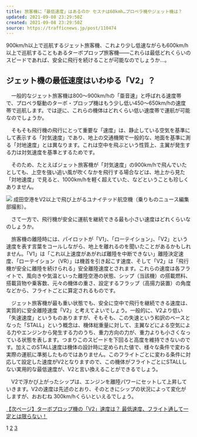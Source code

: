 ```yaml
---
title: 旅客機に「最低速度」はあるのか セスナは60kmh…プロペラ機やジェット機は？
updated: 2021-09-08 23:29:50Z
created: 2021-09-08 23:29:50Z
source: https://trafficnews.jp/post/110474
---
```


900km/h以上で巡航するジェット旅客機、これより少し低速ながらも600km/h以上で巡航することもあるターボプロップ旅客機――これらは最低どれくらいのスピードであれば、安全に飛行を続けることが可能なのでしょうか…。

## ジェット機の最低速度はいわゆる「V2」？

　一般的なジェット旅客機は800～900km/hの「亜音速」と呼ばれる速度帯で、プロペラ駆動のターボ・プロップ機はもう少し低い450～650km/hの速度帯で巡航します。では逆に、これらの機体はどれくらい低い速度帯で運航が可能なのでしょうか。

　そもそも飛行機の飛行にとって重要な「速度」は、静止している空気を基準にして表示する「対気速度」であり、地上の交通機関で一般的な、地面を基準に測る「対地速度」とは異なります。これは空中を飛ぶという性質上、主翼が発生する力は対気速度を基準とするためです。

　そのため、たとえばジェット旅客機が「対気速度」の900km/hで飛んでいたとしても、上空を強い追い風が吹くなかを飛行する場合などは、地上から見た「対地速度」で見ると、1000km/hを軽く超えていた、などということも珍しくありません。

 [![](https://contents.trafficnews.jp/image/000/048/876/large_01.jpg)](https://trafficnews.jp/post/110474/image/01_9) 成田空港をV2以上で飛び上がるユナイテッド航空機（乗りものニュース編集部撮影）。

　さて一方で、飛行機が安全に運航を継続できる最も小さい速度はどれくらいなのしょうか。

　旅客機の離陸時には、パイロットが「V1」、「ローテイション」、「V2」という速度を表す言葉をコールしながら、地上を離れるのを聞いたことがあるかもしれません。「V1」は「これ以上速度があがれば離陸を中断できない」離陸決定速度、「ローテイション（VR）」は機首を引き起こす速度、そして「V2」は「飛行機が安全に離陸を続けられる」安全離陸速度とされます。これらの速度は各フライトで、風向きや気温といった離陸空港の状態、シップ（当該機）の搭載燃料、搭載貨物や乗客数、元々の機体の重さ、設定するフラップ（高揚力装置）の角度などから、フライトごとに算定されるものです。

　ジェット旅客機が最も重い状態でも、安全に空中で飛行を継続できる速度は、実質的に安全離陸速度「V2」と考えてよいでしょう。一般的に、V2より低い「失速速度」というものありますが、そもそも、この失速という和訳のベースとなった「STALL」という概念は、機体総重量に対して、主翼などによる空気による力やエンジンから発生する力のうち、重力方向の力が、重力よりも小さくなっている状態を表します。つまりこのスピードを下回ると高度を維持できないのです。加えこのSTALL速度は機体の設計時に定められた値で、様々な条件で変わる実際の運航に準拠したものではありません。このフライトごとに変わる条件に対応して設定した速度がV2となりますので、この機体がフライトごとにSTALLしない実用的な最低速度が、V2と言い換えることができるでしょう。

　V2で浮かび上がったシップは、エンジンを離陸パワーにセットして上昇していきます。V2の速度は先述のとおり、そのときにシップの状況によって変化がしますが、おおむね 300km/hくらいといえるでしょう。

 [【次ページ】ターボプロップ機の「V2」速度は？ 最低速度、フライト通して一定とは限らない！](https://trafficnews.jp/post/110474/2)

 1  [2](https://trafficnews.jp/post/110474/2)  [3](https://trafficnews.jp/post/110474/3)